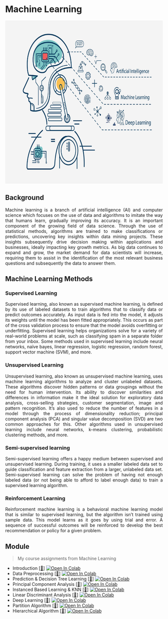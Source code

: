 # Machine Learning
<img src="https://github.com/Bayunova28/Machine_Learning/blob/main/machine-learning-cover.jpg" height="520" width="1000">

## Background
<p align="justify">Machine learning is a branch of artificial intelligence (AI) and computer science which focuses on the use of data and algorithms to imitate the way that humans learn, gradually improving its accuracy. It is an important component of the growing field of data science. Through the use of statistical methods, algorithms are trained to make classifications or predictions, uncovering key insights within data mining projects. These insights subsequently drive decision making within applications and businesses, ideally impacting key growth metrics. As big data continues to expand and grow, the market demand for data scientists will increase, requiring them to assist in the identification of the most relevant business questions and subsequently the data to answer them.<p> 
  
## Machine Learning Methods
### Supervised Learning
<p align="justify">Supervised learning, also known as supervised machine learning, is defined by its use of labeled datasets to train algorithms that to classify data or predict outcomes accurately. As input data is fed into the model, it adjusts its weights until the model has been fitted appropriately. This occurs as part of the cross validation process to ensure that the model avoids overfitting or underfitting. Supervised learning helps organizations solve for a variety of real-world problems at scale, such as classifying spam in a separate folder from your inbox. Some methods used in supervised learning include neural networks, naïve bayes, linear regression, logistic regression, random forest, support vector machine (SVM), and more.<p>
  
### Unsupervised Learning
<p align="justify">Unsupervised learning, also known as unsupervised machine learning, uses machine learning algorithms to analyze and cluster unlabeled datasets. These algorithms discover hidden patterns or data groupings without the need for human intervention. Its ability to discover similarities and differences in information make it the ideal solution for exploratory data analysis, cross-selling strategies, customer segmentation, image and pattern recognition. It’s also used to reduce the number of features in a model through the process of dimensionality reduction; principal component analysis (PCA) and singular value decomposition (SVD) are two common approaches for this. Other algorithms used in unsupervised learning include neural networks, k-means clustering, probabilistic clustering methods, and more.<p>  
  
### Semi-supervised learning 
<p align="justify">Semi-supervised learning offers a happy medium between supervised and unsupervised learning. During training, it uses a smaller labeled data set to guide classification and feature extraction from a larger, unlabeled data set. Semi-supervised learning can solve the problem of having not enough labeled data (or not being able to afford to label enough data) to train a supervised learning algorithm.<p>  
  
### Reinforcement Learning
<p align="justify">Reinforcement machine learning is a behavioral machine learning model that is similar to supervised learning, but the algorithm isn’t trained using sample data. This model learns as it goes by using trial and error. A sequence of successful outcomes will be reinforced to develop the best recommendation or policy for a given problem.<p>

## Module
> My course assignments from Machine Learning  
- Introduction [[📂](https://github.com/Bayunova28/Machine_Learning/tree/main/Week%20I%20-%20Introduction)] [![Open In Colab](https://colab.research.google.com/assets/colab-badge.svg)](https://colab.research.google.com/drive/1-XJQ_MgLZqVmgKeNg8kFnbJQvYPr7mXv?usp=sharing)
- Data Preprocessing [[📂](https://github.com/Bayunova28/Machine_Learning/tree/main/Week%20II%20-%20Data%20Preprocessing)] [![Open In Colab](https://colab.research.google.com/assets/colab-badge.svg)](https://colab.research.google.com/drive/1oz6JAmcCzL08f8k4n_Z0ramqJAJOOGTz?usp=sharing)
- Prediction & Decision Tree Learning [[📂](https://github.com/Bayunova28/Machine_Learning/tree/main/%20Week%20III%20-%20Prediction%20%26%20Decision%20Tree%20Learning)] [![Open In Colab](https://colab.research.google.com/assets/colab-badge.svg)](https://colab.research.google.com/drive/1-m1fnahC42RfAdDRC79Djlji5aF1Y7Lc?usp=sharing)
- Principal Component Analysis [[📂](https://github.com/Bayunova28/Machine_Learning/tree/main/Week%20IV%20-%20Principal%20Component%20Analysis)] [![Open In Colab](https://colab.research.google.com/assets/colab-badge.svg)](https://colab.research.google.com/drive/1dl_KRMaLU5pWPtumGSfAIzgglLTs_SuP?usp=sharing)
- Instanced Based Learning & KNN [[📂](https://github.com/Bayunova28/Machine_Learning/tree/main/Week%20V%20-%20Instance%20Based%20Learning%20%26%20KNN)] [![Open In Colab](https://colab.research.google.com/assets/colab-badge.svg)](https://colab.research.google.com/drive/1yXNXpIPdUTuQ_3hGt3-2tQjjZPuLlbNP?usp=sharing)
- Linear Discriminant Analysis [[📂](https://github.com/Bayunova28/Machine_Learning/tree/main/Week%20VI%20-%20Linear%20Discriminant%20Analysis)] [![Open In Colab](https://colab.research.google.com/assets/colab-badge.svg)](https://colab.research.google.com/drive/1chczjwtS8InDTmFXeQYVO-__wcJfV5qe?usp=sharing)
- Deep Learning [[📂](https://github.com/Bayunova28/Machine_Learning/tree/main/Week%20VIII%20-%20Deep%20Learning)] [![Open In Colab](https://colab.research.google.com/assets/colab-badge.svg)](https://colab.research.google.com/drive/1tu0chjEDGYopnWd1lY6EWhIgrwx0X9Sz?usp=sharing)
- Partition Algorithm [[📂](https://github.com/Bayunova28/Machine_Learning/tree/main/Week%20IX%20-%20Partition%20Algorithm)] [![Open In Colab](https://colab.research.google.com/assets/colab-badge.svg)](https://colab.research.google.com/drive/1qtiTfbGqfWJd-RlVLxDL7j3DffOZuysb?usp=sharing)
- Hierarchical Algorithm [[📂](https://github.com/Bayunova28/Machine_Learning/tree/main/Week%20X%20-%20Hierarchical%20Algorithm)] [![Open In Colab](https://colab.research.google.com/assets/colab-badge.svg)](https://colab.research.google.com/drive/1ikTEHwBBk-jdlox5HaBzRMZXUTgMl_zV?usp=sharing)
